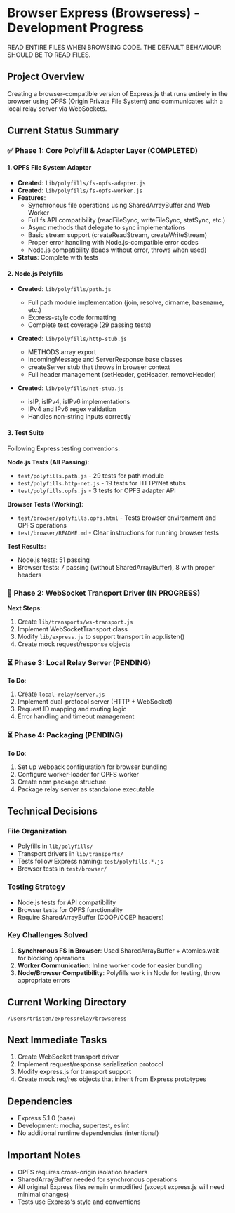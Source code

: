 # Browser Express (Browseress) - Development Progress

READ ENTIRE FILES WHEN BROWSING CODE. THE DEFAULT BEHAVIOUR SHOULD BE TO READ FILES.

## Project Overview
Creating a browser-compatible version of Express.js that runs entirely in the browser using OPFS (Origin Private File System) and communicates with a local relay server via WebSockets.

## Current Status Summary

### ✅ Phase 1: Core Polyfill & Adapter Layer (COMPLETED)

#### 1. OPFS File System Adapter
- **Created**: `lib/polyfills/fs-opfs-adapter.js`
- **Created**: `lib/polyfills/fs-opfs-worker.js`
- **Features**:
  - Synchronous file operations using SharedArrayBuffer and Web Worker
  - Full fs API compatibility (readFileSync, writeFileSync, statSync, etc.)
  - Async methods that delegate to sync implementations
  - Basic stream support (createReadStream, createWriteStream)
  - Proper error handling with Node.js-compatible error codes
  - Node.js compatibility (loads without error, throws when used)
- **Status**: Complete with tests

#### 2. Node.js Polyfills
- **Created**: `lib/polyfills/path.js`
  - Full path module implementation (join, resolve, dirname, basename, etc.)
  - Express-style code formatting
  - Complete test coverage (29 passing tests)
  
- **Created**: `lib/polyfills/http-stub.js`
  - METHODS array export
  - IncomingMessage and ServerResponse base classes
  - createServer stub that throws in browser context
  - Full header management (setHeader, getHeader, removeHeader)
  
- **Created**: `lib/polyfills/net-stub.js`
  - isIP, isIPv4, isIPv6 implementations
  - IPv4 and IPv6 regex validation
  - Handles non-string inputs correctly

#### 3. Test Suite
Following Express testing conventions:

**Node.js Tests (All Passing)**:
- `test/polyfills.path.js` - 29 tests for path module
- `test/polyfills.http-net.js` - 19 tests for HTTP/Net stubs
- `test/polyfills.opfs.js` - 3 tests for OPFS adapter API

**Browser Tests (Working)**:
- `test/browser/polyfills.opfs.html` - Tests browser environment and OPFS operations
- `test/browser/README.md` - Clear instructions for running browser tests

**Test Results**:
- Node.js tests: 51 passing
- Browser tests: 7 passing (without SharedArrayBuffer), 8 with proper headers

### 🔄 Phase 2: WebSocket Transport Driver (IN PROGRESS)
**Next Steps**:
1. Create `lib/transports/ws-transport.js`
2. Implement WebSocketTransport class
3. Modify `lib/express.js` to support transport in app.listen()
4. Create mock request/response objects

### ⏳ Phase 3: Local Relay Server (PENDING)
**To Do**:
1. Create `local-relay/server.js`
2. Implement dual-protocol server (HTTP + WebSocket)
3. Request ID mapping and routing logic
4. Error handling and timeout management

### ⏳ Phase 4: Packaging (PENDING)
**To Do**:
1. Set up webpack configuration for browser bundling
2. Configure worker-loader for OPFS worker
3. Create npm package structure
4. Package relay server as standalone executable

## Technical Decisions

### File Organization
- Polyfills in `lib/polyfills/`
- Transport drivers in `lib/transports/`
- Tests follow Express naming: `test/polyfills.*.js`
- Browser tests in `test/browser/`

### Testing Strategy
- Node.js tests for API compatibility
- Browser tests for OPFS functionality
- Require SharedArrayBuffer (COOP/COEP headers)

### Key Challenges Solved
1. **Synchronous FS in Browser**: Used SharedArrayBuffer + Atomics.wait for blocking operations
2. **Worker Communication**: Inline worker code for easier bundling
3. **Node/Browser Compatibility**: Polyfills work in Node for testing, throw appropriate errors

## Current Working Directory
`/Users/tristen/expressrelay/browseress`

## Next Immediate Tasks
1. Create WebSocket transport driver
2. Implement request/response serialization protocol
3. Modify express.js for transport support
4. Create mock req/res objects that inherit from Express prototypes

## Dependencies
- Express 5.1.0 (base)
- Development: mocha, supertest, eslint
- No additional runtime dependencies (intentional)

## Important Notes
- OPFS requires cross-origin isolation headers
- SharedArrayBuffer needed for synchronous operations
- All original Express files remain unmodified (except express.js will need minimal changes)
- Tests use Express's style and conventions